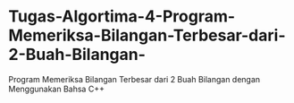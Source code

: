 # Tugas-Algortima-4-Program-Memeriksa-Bilangan-Terbesar-dari-2-Buah-Bilangan-
Program Memeriksa Bilangan Terbesar dari 2 Buah Bilangan dengan Menggunakan Bahsa C++
